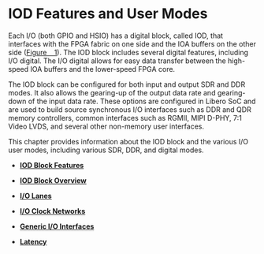 # IOD Features and User Modes

Each I/O \(both GPIO and HSIO\) has a digital block, called IOD, that interfaces with the FPGA fabric on one side and the IOA buffers on the other side \([Figure   1](GUID-955B8943-849D-4CC8-8052-F4A167A48B29.md#GUID-91275C22-1434-42D9-9D15-4C688EF76796)\). The IOD block includes several digital features, including I/O digital. The I/O digital allows for easy data transfer between the high-speed IOA buffers and the lower-speed FPGA core.

The IOD block can be configured for both input and output SDR and DDR modes. It also allows the gearing-up of the output data rate and gearing-down of the input data rate. These options are configured in Libero SoC and are used to build source synchronous I/O interfaces such as DDR and QDR memory controllers, common interfaces such as RGMII, MIPI D-PHY, 7:1 Video LVDS, and several other non-memory user interfaces.

This chapter provides information about the IOD block and the various I/O user modes, including various SDR, DDR, and digital modes.

-   **[IOD Block Features](GUID-E4CCFB30-5F92-4FF7-AAFA-076A7A30FE4A.md)**  

-   **[IOD Block Overview](GUID-955B8943-849D-4CC8-8052-F4A167A48B29.md)**  

-   **[I/O Lanes](GUID-B00CC829-4AAC-4FE2-9326-48D393B06ED3.md)**  

-   **[I/O Clock Networks](GUID-977E0649-932F-443C-867E-A85343F2F11B.md)**  

-   **[Generic I/O Interfaces](GUID-A63099D1-2595-43B7-B69C-1ABB1F7E412A.md)**  

-   **[Latency](GUID-D61D4214-76F1-4099-BEB2-749C2686A38D.md)**  


